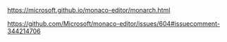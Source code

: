 https://microsoft.github.io/monaco-editor/monarch.html

https://github.com/Microsoft/monaco-editor/issues/604#issuecomment-344214706
